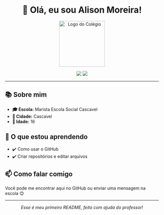 <h1 align="center">👋 Olá, eu sou Alison Moreira!</h1>

<!-- Logo do colégio -->
<p align="center">
  <img src="https://midia-wp-kinsta-grupomarista.s3.sa-east-1.amazonaws.com/grupo-marista-2022/wp-content/uploads/2022/07/29134604/logo-escolas-sociais.svg" alt="Logo do Colégio" width="150"/>
</p>

<p align="center">
  <img src="https://img.shields.io/badge/Estudante-do%20Ensino%20Médio-blue" />
  <img src="https://img.shields.io/badge/Aprendendo-GitHub-orange" />
</p>

<hr>

<h2>📚 Sobre mim</h2>

<ul>
  <li><strong>🎓 Escola:</strong> Marista Escola Social Cascavel</li>
  <li><strong>📍 Cidade:</strong> Cascavel</li>
  <li><strong>🎂 Idade:</strong> 16</li>
</ul>

<h2>🚀 O que estou aprendendo</h2>

<ul>
  <li>✔️ Como usar o GitHub</li>
  <li>✔️ Criar repositórios e editar arquivos</li>
</ul>

<h2>📫 Como falar comigo</h2>

<p>Você pode me encontrar aqui no GitHub ou enviar uma mensagem na escola 😊</p>

<hr>

<p align="center">
  <em>Esse é meu primeiro README, feito com ajuda do professor!</em>
</p>
